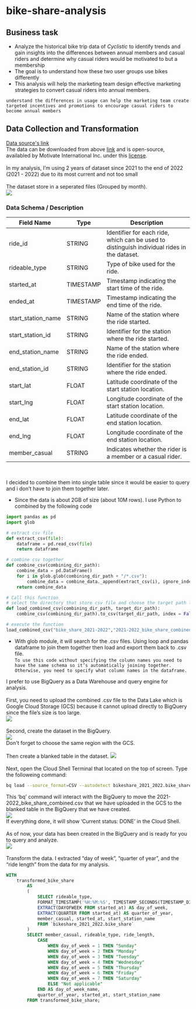 # bike-share-analysis
## Business task
- Analyze the historical bike trip data of *Cyclistic* to identify trends and gain insights into the differences between annual members and casual riders and determine why casual riders would be motivated to but a membership
- The goal is to understand how these two user groups use bikes differently
- This analysis will help the marketing team design effective marketing strategies to convert casual riders into annual members.<br>

``` understand the differences in usage can help the marketing team create targeted incentives and promotions to encourage casual riders to become annual members ```
<br>

## Data Collection and Transformation
[Data source's link](https://divvy-tripdata.s3.amazonaws.com/index.html) <br>
The data can be downloaded from above [link](https://divvy-tripdata.s3.amazonaws.com/index.html) and is open-source, availabled by Motivate International Inc. under this [license](https://www.divvybikes.com/data-license-agreement).<br>
<br>
In my analysis, I’m using 2 years of dataset since 2021 to the end of 2022 (2021 - 2022) due to its most current and not too small
<br>
<br>
The dataset store in a seperated files (Grouped by month).<br>
<image src="https://github.com/chinxtd/bike-share-analysis/blob/main/pics/original_files.png"> <br>
### Data Schema / Description
| Field Name          | Type      | Description                                                          |
|---------------------|-----------|----------------------------------------------------------------------|
| ride_id             | STRING    | Identifier for each ride, which can be used to distinguish individual rides in the dataset. |
| rideable_type       | STRING    | Type of bike used for the ride.                                       |
| started_at          | TIMESTAMP | Timestamp indicating the start time of the ride.                      |
| ended_at            | TIMESTAMP | Timestamp indicating the end time of the ride.                        |
| start_station_name  | STRING    | Name of the station where the ride started.                           |
| start_station_id    | STRING    | Identifier for the station where the ride started.                    |
| end_station_name    | STRING    | Name of the station where the ride ended.                             |
| end_station_id      | STRING    | Identifier for the station where the ride ended.                      |
| start_lat           | FLOAT     | Latitude coordinate of the start station location.                    |
| start_lng           | FLOAT     | Longitude coordinate of the start station location.                   |
| end_lat             | FLOAT     | Latitude coordinate of the end station location.                      |
| end_lng             | FLOAT     | Longitude coordinate of the end station location.                     |
| member_casual       | STRING    | Indicates whether the rider is a member or a casual rider.            |
<br>

I decided to combine them into single table since it would be easier to query and i don’t have to join them together later.
- Since the data is about 2GB of size (about 10M rows). I use Python to combined by the following code
```python
import pandas as pd
import glob

# extract csv file
def extract_csv(file):
    dataframe = pd.read_csv(file)
    return dataframe

# combine csv together
def combine_csv(combining_dir_path):
    combine_data = pd.DataFrame()
    for i in glob.glob(combining_dir_path + "/*.csv"):
        combine_data = combine_data._append(extract_csv(i), ignore_index = True)
    return combine_data

# Call this function
# select the directory that store csv file and choose the target path loading to csv
def load_combined_csv(combining_dir_path, target_dir_path):
    combine_csv(combining_dir_path).to_csv(target_dir_path, index = False)

# execute the function
load_combined_csv("bike_share_2021-2022","2021-2022_bike_share_combined.csv")
```
- With glob module, it will search for the .csv files. Using loop and pandas dataframe to join them together then load and export them back to .csv file. <br>
```To use this code without specifying the column names you need to have the same schema so it’s automatically joining together. Otherwise, you need to specify what column names in the dataframe.```

I prefer to use BigQuery as a Data Warehouse and query engine for analysis.<br>
<br>
First, you need to upload the combined .csv file to the Data Lake which is Google Cloud Storage (GCS) because it cannot upload directly to BigQuery since the file’s size is too large.<br>
<image src="https://github.com/chinxtd/bike-share-analysis/blob/main/pics/bs_1_gcs_upload.png"><br>
<br>
Second, create the dataset in the BigQuery.<br>
<image src="https://github.com/chinxtd/bike-share-analysis/blob/main/pics/bs_2_create_bq_dataset.jpg"><br>
Don't forget to choose the same region with the GCS.<br>
<br>
Then create a blanked table in the dataset.
<image src="https://github.com/chinxtd/bike-share-analysis/blob/main/pics/bs_3_create_bq_dataset_table.png"><br>
<br>
Next, open the Cloud Shell Terminal that located on the top of screen.
Type the followeing command:
```bash
bq load --source_format=CSV --autodetect bikeshare_2021_2022.bike_share gs://bike_share_dataset_2021-2022/2021-2022_bike_share_combined.csv
```
This ‘bq’ command will interact with the BigQuery to move the 2021-2022_bike_share_combined.csv that we have uploaded in the GCS to the blanked table in the BigQuery that we have created.<br>
<image src="https://github.com/chinxtd/bike-share-analysis/blob/main/pics/bs_4_mv_gcs_to_bq.jpg"><br>
If everything done, it will show ‘Current status: DONE’ in the Cloud Shell.<br>
<br>
As of now, your data has been created in the BigQuery and is ready for you to query and analyze.<br>
<image src="https://github.com/chinxtd/bike-share-analysis/blob/main/pics/bs_5_bq_table_preview.png"><br>
<br>
Transform the data. I extracted “day of week”, “quarter of year”, and the “ride length” from the data for my analysis.<br>
```sql
WITH 
    transformed_bike_share
		AS
		(
			SELECT rideable_type, 
			FORMAT_TIMESTAMP('%H:%M:%S', TIMESTAMP_SECONDS(TIMESTAMP_DIFF(ended_at, started_at, SECOND))) AS ride_length,
			EXTRACT(DAYOFWEEK FROM started_at) AS day_of_week,
            EXTRACT(QUARTER FROM started_at) AS quarter_of_year,
			member_casual, started_at, start_station_name
			FROM `bikeshare_2021_2022.bike_share`
		) 
		SELECT member_casual, rideable_type, ride_length, 
			CASE
				WHEN day_of_week = 1 THEN "Sunday"
				WHEN day_of_week = 2 THEN "Monday"
				WHEN day_of_week = 3 THEN "Tuesday"
				WHEN day_of_week = 4 THEN "Wednesday"
				WHEN day_of_week = 5 THEN "Thursday"
				WHEN day_of_week = 6 THEN "Friday"
				WHEN day_of_week = 7 THEN "Saturday"
				ELSE "Not applicable"
			END AS day_of_week_name,
            quarter_of_year, started_at, start_station_name
		FROM transformed_bike_share;
```


